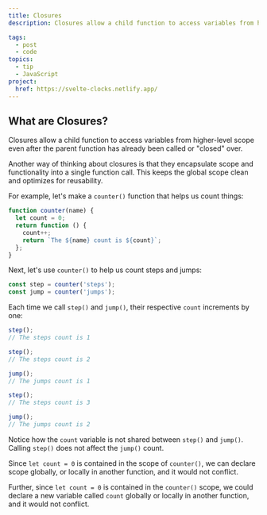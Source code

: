 ```yaml
---
title: Closures
description: Closures allow a child function to access variables from higher-level scope even after the parent function has already been called or "closed" over.

tags:
  - post
  - code
topics:
  - tip
  - JavaScript
project:
  href: https://svelte-clocks.netlify.app/
---
```


## What are Closures?

Closures allow a child function to access variables from higher-level scope even after the parent function has already been called or "closed" over.

Another way of thinking about closures is that they encapsulate scope and functionality into a single function call. This keeps the global scope clean and optimizes for reusability.

For example, let's make a `counter()` function that helps us count things:

```jsx
function counter(name) {
  let count = 0;
  return function () {
    count++;
    return `The ${name} count is ${count}`;
  };
}
```

Next, let's use `counter()` to help us count steps and jumps:

```jsx
const step = counter('steps');
const jump = counter('jumps');
```

Each time we call `step()` and `jump()`, their respective `count` increments by one:

```jsx
step();
// The steps count is 1

step();
// The steps count is 2

jump();
// The jumps count is 1

step();
// The steps count is 3

jump();
// The jumps count is 2
```

Notice how the `count` variable is not shared between `step()` and `jump()`. Calling `step()` does not affect the `jump()` count.

Since `let count = 0` is contained in the scope of `counter()`, we can declare scope globally, or locally in another function, and it would not conflict.

Further, since `let count = 0` is contained in the `counter()` scope, we could declare a new variable called `count` globally or locally in another function, and it would not conflict.
